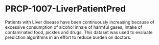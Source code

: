 # PRCP-1007-LiverPatientPred
Patients with Liver disease have been continuously increasing because of excessive consumption of alcohol inhale of harmful gases, intake of contaminated food, pickles and drugs. This dataset was used to evaluate prediction algorithms in an effort to reduce burden on doctors.
